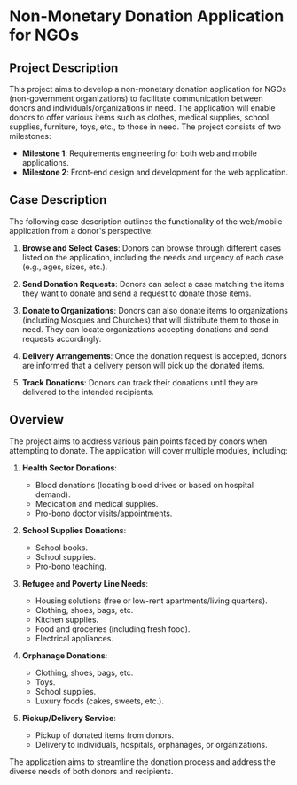 # Non-Monetary Donation Application for NGOs

## Project Description
This project aims to develop a non-monetary donation application for NGOs (non-government organizations) to facilitate communication between donors and individuals/organizations in need. The application will enable donors to offer various items such as clothes, medical supplies, school supplies, furniture, toys, etc., to those in need. The project consists of two milestones:

- **Milestone 1**: Requirements engineering for both web and mobile applications.
- **Milestone 2**: Front-end design and development for the web application.

## Case Description
The following case description outlines the functionality of the web/mobile application from a donor's perspective:

1. **Browse and Select Cases**: Donors can browse through different cases listed on the application, including the needs and urgency of each case (e.g., ages, sizes, etc.).
   
2. **Send Donation Requests**: Donors can select a case matching the items they want to donate and send a request to donate those items.

3. **Donate to Organizations**: Donors can also donate items to organizations (including Mosques and Churches) that will distribute them to those in need. They can locate organizations accepting donations and send requests accordingly.

4. **Delivery Arrangements**: Once the donation request is accepted, donors are informed that a delivery person will pick up the donated items.

5. **Track Donations**: Donors can track their donations until they are delivered to the intended recipients.

## Overview
The project aims to address various pain points faced by donors when attempting to donate. The application will cover multiple modules, including:

1. **Health Sector Donations**:
   - Blood donations (locating blood drives or based on hospital demand).
   - Medication and medical supplies.
   - Pro-bono doctor visits/appointments.

2. **School Supplies Donations**:
   - School books.
   - School supplies.
   - Pro-bono teaching.

3. **Refugee and Poverty Line Needs**:
   - Housing solutions (free or low-rent apartments/living quarters).
   - Clothing, shoes, bags, etc.
   - Kitchen supplies.
   - Food and groceries (including fresh food).
   - Electrical appliances.

4. **Orphanage Donations**:
   - Clothing, shoes, bags, etc.
   - Toys.
   - School supplies.
   - Luxury foods (cakes, sweets, etc.).

5. **Pickup/Delivery Service**:
   - Pickup of donated items from donors.
   - Delivery to individuals, hospitals, orphanages, or organizations.

The application aims to streamline the donation process and address the diverse needs of both donors and recipients.

